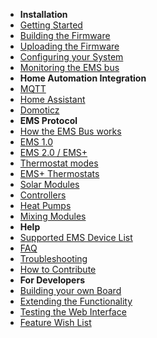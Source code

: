 * **Installation**
* [Getting Started](getting_started)
* [Building the Firmware](Building-firmware)
* [Uploading the Firmware](Uploading-firmware)
* [Configuring your System](Configure-firmware)
* [Monitoring the EMS bus](Running-and-Monitoring)
* **Home Automation Integration**
* [MQTT](MQTT)
* [Home Assistant](Home-Assistant)
* [Domoticz](Domoticz)
* **EMS Protocol**
* [How the EMS Bus works](How-the-EMS-bus-works)
* [EMS 1.0](EMS-Telegram-Types)
* [EMS 2.0 / EMS+](Deciphering-EMS-Plus)
* [Thermostat modes](Thermostat-Modes-RC35-vs-RC300)
* [EMS+ Thermostats](RC3xx-Thermostats)
* [Solar Modules](SM100)
* [Controllers](MC110-controller)
* [Heat Pumps](HeatPump)
* [Mixing Modules](Mixing_module)
* **Help**
* [Supported EMS Device List](Supported-EMS-Devices)
* [FAQ](FAQ)
* [Troubleshooting](Troubleshooting)
* [How to Contribute](Contributing)
* **For Developers**
* [Building your own Board](Building-your-own-test-circuit)
* [Extending the Functionality](How-the-Code-Works)
* [Testing the Web Interface](Web-test)
* [Feature Wish List](wish-list)
